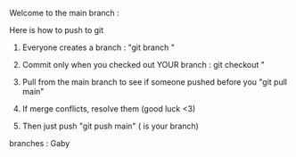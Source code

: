 Welcome to the main branch :

Here is how to push to git 

1. Everyone creates a branch : "git branch <yourname>"

2. Commit only when you checked out YOUR branch : git checkout <yourname>"

3. Pull from the main branch to see if someone pushed before you "git pull main"

4. If merge conflicts, resolve them (good luck <3)

5. Then just push "git push <yourname> main" (<yourname> is your branch)

branches :
Gaby